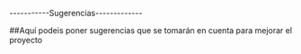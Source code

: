 -----------Sugerencias-------------

##Aquí podeis poner sugerencias que se tomarán en cuenta para mejorar el proyecto
